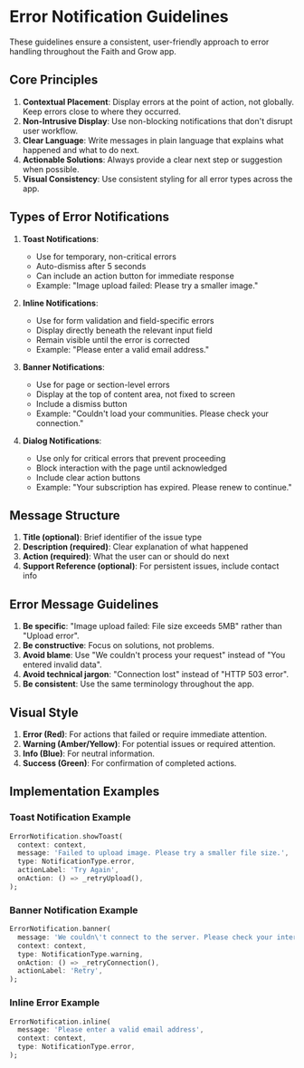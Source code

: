 # Error Notification Guidelines

These guidelines ensure a consistent, user-friendly approach to error handling throughout the Faith and Grow app.

## Core Principles

1. **Contextual Placement**: Display errors at the point of action, not globally. Keep errors close to where they occurred.
2. **Non-Intrusive Display**: Use non-blocking notifications that don't disrupt user workflow.
3. **Clear Language**: Write messages in plain language that explains what happened and what to do next.
4. **Actionable Solutions**: Always provide a clear next step or suggestion when possible.
5. **Visual Consistency**: Use consistent styling for all error types across the app.

## Types of Error Notifications

1. **Toast Notifications**:
   - Use for temporary, non-critical errors
   - Auto-dismiss after 5 seconds
   - Can include an action button for immediate response
   - Example: "Image upload failed: Please try a smaller image."

2. **Inline Notifications**:
   - Use for form validation and field-specific errors
   - Display directly beneath the relevant input field
   - Remain visible until the error is corrected
   - Example: "Please enter a valid email address."

3. **Banner Notifications**:
   - Use for page or section-level errors
   - Display at the top of content area, not fixed to screen
   - Include a dismiss button
   - Example: "Couldn't load your communities. Please check your connection."

4. **Dialog Notifications**:
   - Use only for critical errors that prevent proceeding
   - Block interaction with the page until acknowledged
   - Include clear action buttons
   - Example: "Your subscription has expired. Please renew to continue."

## Message Structure

1. **Title (optional)**: Brief identifier of the issue type
2. **Description (required)**: Clear explanation of what happened
3. **Action (required)**: What the user can or should do next
4. **Support Reference (optional)**: For persistent issues, include contact info

## Error Message Guidelines

1. **Be specific**: "Image upload failed: File size exceeds 5MB" rather than "Upload error".
2. **Be constructive**: Focus on solutions, not problems.
3. **Avoid blame**: Use "We couldn't process your request" instead of "You entered invalid data".
4. **Avoid technical jargon**: "Connection lost" instead of "HTTP 503 error".
5. **Be consistent**: Use the same terminology throughout the app.

## Visual Style

1. **Error (Red)**: For actions that failed or require immediate attention.
2. **Warning (Amber/Yellow)**: For potential issues or required attention.
3. **Info (Blue)**: For neutral information.
4. **Success (Green)**: For confirmation of completed actions.

## Implementation Examples

### Toast Notification Example
```dart
ErrorNotification.showToast(
  context: context,
  message: 'Failed to upload image. Please try a smaller file size.',
  type: NotificationType.error,
  actionLabel: 'Try Again',
  onAction: () => _retryUpload(),
);
```

### Banner Notification Example
```dart
ErrorNotification.banner(
  message: 'We couldn\'t connect to the server. Please check your internet connection.',
  context: context,
  type: NotificationType.warning,
  onAction: () => _retryConnection(),
  actionLabel: 'Retry',
);
```

### Inline Error Example
```dart
ErrorNotification.inline(
  message: 'Please enter a valid email address',
  context: context,
  type: NotificationType.error,
);
```